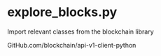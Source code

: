 # explore_blocks.py

Import relevant classes from the blockchain library

GitHub.com/blockchain/api-v1-client-python